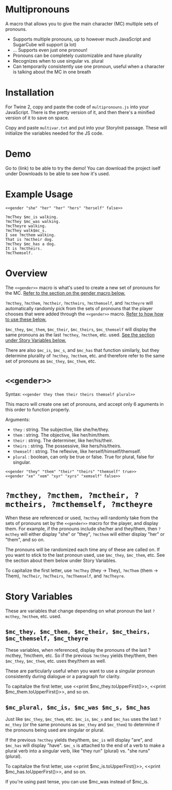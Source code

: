 # Multipronouns
A macro that allows you to give the main character (MC) multiple sets of pronouns.

* Supports multiple pronouns, up to however much JavaScript and SugarCube will support (a lot)
* ... Supports even just one pronoun!
* Pronouns can be completely customizable and have plurality
* Recognizes when to use singular vs. plural
* Can temporarily consistently use one pronoun, useful when a character is talking about the MC in one breath

# Installation

For Twine 2, copy and paste the code of `multipronouns.js` into your JavaScript. There is the pretty version of it, and then there's a minified version of it to save on space.

Copy and paste `multivar.txt` and put into your StoryInit passage. These will initialize the variables needed for the JS code.

# Demo
Go to (link) to be able to try the demo! You can download the project iself under Downloads to be able to see how it's used.

# Example Usage

```<<gender "they" "them" "their" "theirs" "themself" true>>
<<gender "she" "her" "her" "hers" "herself" false>>

?mcThey $mc_is walking.
?mcThey $mc_was walking.
?mcTheyre walking.
?mcThey walk$mc_s.
I see ?mcthem walking.
That is ?mctheir dog.
?mcThey $mc_has a dog.
It is ?mctheirs.
?mcThemself.
```

# Overview
The ``<<gender>>`` macro is what's used to create a new set of pronouns for the MC. [Refer to the section on the gender macro below.](https://github.com/mystyriarious/multipronouns/blob/main/README.md#gender)

`?mcthey`, `?mcthem`, `?mctheir`, `?mctheirs`, `?mcthemself`, and `?mctheyre` will automatically randomly pick from the sets of pronouns that the player chooses that were added through the ``<<gender>>`` macro. [Refer to how how to use these below.]([https://github.com/mystyriarious/multipronouns/blob/main/README.md#gender](https://github.com/mystyriarious/multipronouns/blob/main/README.md#mcthey-mcthem-mctheir-mctheirs-mcthemself-mctheyre))

`$mc_they`, `$mc_them`, `$mc_their`, `$mc_theirs`, `$mc_themself` will display the same pronouns as the last `?mcthey`, `?mcthem`, etc. used. [See the section under Story Variables below.](https://github.com/mystyriarious/multipronouns/blob/main/README.md#mcthey-mcthem-mctheir-mctheirs-mcthemself-mctheyre)

There are also `$mc_is`, `$mc_s`, and `$mc_has` that function similarly, but they determine plurality of `?mcthey`, `?mcthem`, etc. and therefore refer to the same set of pronouns as `$mc_they`, `$mc_them`, etc.

# `<<gender>>`
Syntax: `<<gender they them their theirs themself plural>>`

This macro will create one set of pronouns, and accept only 6 aguments in this order to function properly.

Arguments:
* `they` : string. The subjective, like she/he/they.
* `them` : string. The objective, like her/him/them.
* `their` : string. The determiner, like her/his/their.
* `theirs` : string. The possessive, like hers/his/theirs.
* `themself` : string. The reflexive, like herself/himself/themself.
* `plural` : boolean, can only be true or false. True for plural, false for singular.

```
<<gender "they" "them" "their" "theirs" "themself" true>>
<<gender "xe" "xem" "xyr" "xyrs" "xemself" false>>
```

# `?mcthey, ?mcthem, ?mctheir, ?mctheirs, ?mcthemself, ?mctheyre`
When these are referenced or used, `?mcthey` will randomly take from the sets of pronouns set by the `<<gender>>` macro for the player, and display them. For example, if the pronouns include she/her and they/them, then `?mcthey` will either display "she" or "they", `?mcthem` will either display "her" or "them", and so on. 

The pronouns will be randomized each time any of these are called on. If you want to stick to the last pronoun used, use `$mc_they`, `$mc_them`, etc. See the section about them below under Story Variables.

To capitalize the first letter, use `?mcThey` (they -> They), `?mcThem` (them -> Them), `?mcTheir`, `?mcTheirs`, `?mcThemself`, and `?mcTheyre`.

# Story Variables
These are variables that change depending on what pronoun the last `?mcthey`, `?mcthem`, etc. used.

## `$mc_they, $mc_them, $mc_their, $mc_theirs, $mc_themself, $mc_theyre`
These variables, when referenced, display the pronouns of the last ?mcthey, ?mcthem, etc. So if the previous `?mcthey` yields they/them, then `$mc_they`, `$mc_them`, etc. uses they/them as well. 

These are particularly useful when you want to use a singular pronoun consistently during dialogue or a paragraph for clarity.

To capitalize the first letter, use <<print $mc_they.toUpperFirst()>>, <<print $mc_them.toUpperFirst()>>, and so on.

## `$mc_plural, $mc_is, $mc_was $mc_s, $mc_has`
Just like `$mc_they`, `$mc_them`, etc. `$mc_is`, `$mc_s` and `$mc_has` uses the last `?mc_they` (or the same pronouns as `$mc_they` and `$mc_them`) to determine if the pronouns being used are singular or plural. 

If the previous `?mcthey` yields they/them, `$mc_is` will display "are", and `$mc_has` will display "have". `$mc_s` is attached to the end of a verb to make a plural verb into a singular verb, like "they run" (plural) vs. "she runs" (plural).

To capitalize the first letter, use <<print $mc_is.toUpperFirst()>>, <<print $mc_has.toUpperFirst()>>, and so on.

If you're using past tense, you can use $mc_was instead of $mc_is.
